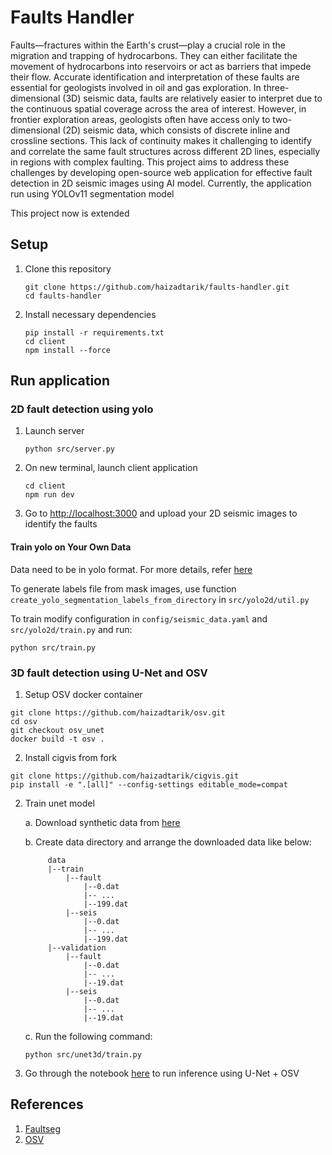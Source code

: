 # Faults Handler

Faults—fractures within the Earth's crust—play a crucial role in the migration and trapping of hydrocarbons. They can either facilitate the movement of hydrocarbons into reservoirs or act as barriers that impede their flow. Accurate identification and interpretation of these faults are essential for geologists involved in oil and gas exploration. In three-dimensional (3D) seismic data, faults are relatively easier to interpret due to the continuous spatial coverage across the area of interest. However, in frontier exploration areas, geologists often have access only to two-dimensional (2D) seismic data, which consists of discrete inline and crossline sections. This lack of continuity makes it challenging to identify and correlate the same fault structures across different 2D lines, especially in regions with complex faulting. This project aims to address these challenges by developing open-source web application for effective fault detection in 2D seismic images using AI model. Currently, the application run using YOLOv11 segmentation model

This project now is extended 


## Setup

1. Clone this repository
    ```
    git clone https://github.com/haizadtarik/faults-handler.git
    cd faults-handler
    ```

2. Install necessary dependencies
    ```
    pip install -r requirements.txt
    cd client
    npm install --force
    ```

## Run application

### 2D fault detection using yolo

1. Launch server
    ```
    python src/server.py
    ```

2. On new terminal, launch client application
    ```
    cd client
    npm run dev
    ```

3. Go to [http://localhost:3000](http://localhost:3000) and upload your 2D seismic images to identify the faults

#### Train yolo on Your Own Data

Data need to be in yolo format. For more details, refer [here](https://docs.ultralytics.com/datasets/segment/)

To generate labels file from mask images, use function `create_yolo_segmentation_labels_from_directory` in `src/yolo2d/util.py`

To train modify configuration in `config/seismic_data.yaml` and `src/yolo2d/train.py` and run:
```
python src/train.py
```

### 3D fault detection using U-Net and OSV

1. Setup OSV docker container 
```
git clone https://github.com/haizadtarik/osv.git
cd osv
git checkout osv_unet
docker build -t osv .
```

2. Install cigvis from fork
```
git clone https://github.com/haizadtarik/cigvis.git
pip install -e ".[all]" --config-settings editable_mode=compat
```

2. Train unet model

   a. Download synthetic data from [here](https://drive.google.com/drive/folders/1FcykAxpqiy2NpLP1icdatrrSQgLRXLP8)

   b. Create data directory and arrange the downloaded data like below:

   ```
        data
        |--train
            |--fault
                |--0.dat
                |-- ...
                |--199.dat
            |--seis
                |--0.dat
                |-- ...
                |--199.dat
        |--validation
            |--fault
                |--0.dat
                |-- ...
                |--19.dat
            |--seis
                |--0.dat
                |-- ...
                |--19.dat
   ```

   c. Run the following command:
    ```
    python src/unet3d/train.py
    ```

4. Go through the notebook [here](notebook/unet_osv.ipynb) to run inference using U-Net + OSV

## References
1. [Faultseg](https://github.com/xinwucwp/faultSeg)
2. [OSV](https://github.com/xinwucwp/osv)
